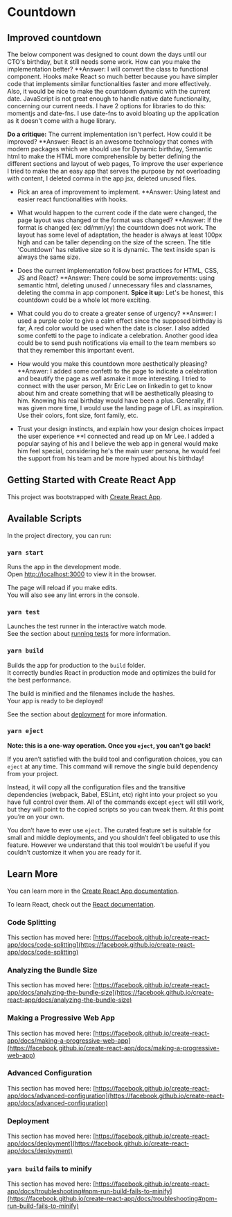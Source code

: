 # Countdown

## Improved countdown
The below component was designed to count down the days until our CTO's birthday, but it still needs some work. How can you make the implementation better?
**Answer: I will convert the class to functional component. Hooks make React so much better because you have simpler code that implements similar functionalities faster and more effectively. Also, it would be nice to make the countdown dynamic with the current date. JavaScript is not great enough to handle native date functionality, concerning our current needs. I have 2 options for libraries to do this: momentjs and date-fns. I use date-fns to avoid bloating up the application as it doesn't come with a huge library.

**Do a critique:** The current implementation isn't perfect. How could it be improved?
**Answer: React is an awesome technology that comes with modern packages which we should use for Dynamic birthday, Semantic html to make the HTML more comprehensible by better defining the different sections and layout of web pages, To improve the user experience I tried to make the an easy app that serves the purpose by not overloading with content, I deleted comma in the app jsx, deleted unused files.

* Pick an area of improvement to implement.
**Answer: Using latest and easier react functionalities with hooks.

* What would happen to the current code if the date were changed, the page layout was changed or the format was changed?
**Answer: If the format is changed (ex: dd/mm/yy) the countdown does not work. The layout has some level of adaptation, the header is always at least 100px high and can be taller depending on the size of the screen. The title 'Countdown' has relative size so it is dynamic. The text inside span is always the same size.

* Does the current implementation follow best practices for HTML, CSS, JS and React?
**Answer:  There could be some improvements: using semantic html, deleting unused / unnecessary files and classnames, deleting the comma in app component.
**Spice it up:** Let's be honest, this countdown could be a whole lot more exciting.

* What could you do to create a greater sense of urgency?
**Answer: I used a purple color to give a calm effect since the supposed birthday is far, A red color would be used when the date is closer. I also added some confetti to the page to indicate a celebration. Another good idea could be to send push notifications via email to the team members so that they remember this important event.

* How would you make this countdown more aesthetically pleasing?
**Answer:  I added some confetti to the page to indicate a celebration and beautify the page as well asmake it more interesting. I tried to connect with the user person, Mr Eric Lee on linkedin to get to know about him and create something that will be aesthetically pleasing to him. Knowing his real birthday would have been a plus. Generally, if I was given more time, I would use the landing page of LFL as inspiration. Use their colors, font size, font family, etc.

* Trust your design instincts, and explain how your design choices impact the user experience
**I connected and read up on Mr Lee. I added a popular saying of his and I believe the web app in general would make him feel special, considering he's the main user persona, he would feel the support from his team and be more hyped about his birthday!

## Getting Started with Create React App

This project was bootstrapped with [Create React App](https://github.com/facebook/create-react-app).

## Available Scripts

In the project directory, you can run:

### `yarn start`

Runs the app in the development mode.\
Open [http://localhost:3000](http://localhost:3000) to view it in the browser.

The page will reload if you make edits.\
You will also see any lint errors in the console.

### `yarn test`

Launches the test runner in the interactive watch mode.\
See the section about [running tests](https://facebook.github.io/create-react-app/docs/running-tests) for more information.

### `yarn build`

Builds the app for production to the `build` folder.\
It correctly bundles React in production mode and optimizes the build for the best performance.

The build is minified and the filenames include the hashes.\
Your app is ready to be deployed!

See the section about [deployment](https://facebook.github.io/create-react-app/docs/deployment) for more information.

### `yarn eject`

**Note: this is a one-way operation. Once you `eject`, you can’t go back!**

If you aren’t satisfied with the build tool and configuration choices, you can `eject` at any time. This command will remove the single build dependency from your project.

Instead, it will copy all the configuration files and the transitive dependencies (webpack, Babel, ESLint, etc) right into your project so you have full control over them. All of the commands except `eject` will still work, but they will point to the copied scripts so you can tweak them. At this point you’re on your own.

You don’t have to ever use `eject`. The curated feature set is suitable for small and middle deployments, and you shouldn’t feel obligated to use this feature. However we understand that this tool wouldn’t be useful if you couldn’t customize it when you are ready for it.

## Learn More

You can learn more in the [Create React App documentation](https://facebook.github.io/create-react-app/docs/getting-started).

To learn React, check out the [React documentation](https://reactjs.org/).

### Code Splitting

This section has moved here: [https://facebook.github.io/create-react-app/docs/code-splitting](https://facebook.github.io/create-react-app/docs/code-splitting)

### Analyzing the Bundle Size

This section has moved here: [https://facebook.github.io/create-react-app/docs/analyzing-the-bundle-size](https://facebook.github.io/create-react-app/docs/analyzing-the-bundle-size)

### Making a Progressive Web App

This section has moved here: [https://facebook.github.io/create-react-app/docs/making-a-progressive-web-app](https://facebook.github.io/create-react-app/docs/making-a-progressive-web-app)

### Advanced Configuration

This section has moved here: [https://facebook.github.io/create-react-app/docs/advanced-configuration](https://facebook.github.io/create-react-app/docs/advanced-configuration)

### Deployment

This section has moved here: [https://facebook.github.io/create-react-app/docs/deployment](https://facebook.github.io/create-react-app/docs/deployment)

### `yarn build` fails to minify

This section has moved here: [https://facebook.github.io/create-react-app/docs/troubleshooting#npm-run-build-fails-to-minify](https://facebook.github.io/create-react-app/docs/troubleshooting#npm-run-build-fails-to-minify)

